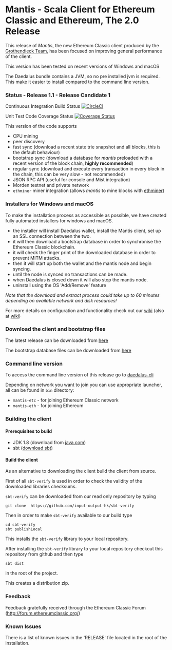 # Mantis - Scala Client for Ethereum Classic and Ethereum, The 2.0 Release

This release of *Mantis*, the new Ethereum Classic client produced by the [Grothendieck Team](https://iohk.io/projects/ethereum-classic/),
has been focused on improving general performance of the client.

This version has been tested on recent versions of Windows and macOS

The Daedalus bundle contains a JVM, so no pre installed jvm is required. This make it easier to install compared to the command line version.

### Status - Release 1.1 - Release Candidate 1

Continuous Integration Build Status [![CircleCI](https://circleci.com/gh/input-output-hk/mantis/tree/master.svg?style=svg)](https://circleci.com/gh/input-output-hk/mantis/tree/master)

Unit Test Code Coverage Status [![Coverage Status](https://coveralls.io/repos/github/input-output-hk/mantis/badge.svg?branch=master)](https://coveralls.io/github/input-output-hk/mantis?branch=master)

This version of the code supports

  - CPU mining
  - peer discovery
  - fast sync (download a recent state trie snapshot and all blocks, this is the default behaviour)
  - bootstrap sync (download a database for *mantis* preloaded with a recent version of the block chain, **highly recommended**)
  - regular sync (download and execute every transaction in every block in the chain, this can be very slow - not recommended)
  - JSON RPC API (useful for console and Mist integration)
  - Morden testnet and private network
  - `ethminer` miner integration (allows *mantis* to mine blocks with [ethminer](https://github.com/Genoil/cpp-ethereum))

### Installers for Windows and macOS

To make the installation process as accessible as possible, we have created fully automated installers for windows and macOS.

- the installer will install Daedalus wallet, install the Mantis client, set up an SSL connection between the two.
- it will then download a bootstrap database in order to synchronise the Ethereum Classic blockchain.
- it will check the finger print of the downloaded database in order to prevent MITM attacks.
- then it will start up both the wallet and the mantis node and begin syncing.
- until the node is synced no transactions can be made.
- when Daedalus is closed down it will also stop the mantis node.
- uninstall using the OS 'Add/Remove' feature

*Note that the download and extract process could take up to 60 minutes depending on available network and disk resources!*
 
For more details on configuration and functionality check out our [wiki](http://mantis.readthedocs.io) (also at [wiki](https://github.com/input-output-hk/mantis/wiki))

### Download the client and bootstrap files

The latest release can be downloaded from [here](https://github.com/input-output-hk/mantis/releases)

The bootstrap database files can be downloaded from [here](https://github.com/input-output-hk/mantis/wiki/Bootstrap-Database-Download-Links)

### Command line version

To access the command line version of this release go to [daedalus-cli](https://github.com/input-output-hk/mantis/tree/phase/daedalus-cli)

Depending on network you want to join you can use appropriate launcher, all can be found in `bin` directory:
  - `mantis-etc` - for joining Ethereum Classic network
  - `mantis-eth` - for joining Ethereum

### Building the client

#### Prerequisites to build

- JDK 1.8 (download from [java.com](http://www.java.com))
- sbt ([download sbt](http://www.scala-sbt.org/download.html))

#### Build the client

As an alternative to downloading the client build the client from source.

First of all `sbt-verify` is used in order to check the validity of the downloaded libraries checksums.

`sbt-verify` can be downloaded from our read only repository by typing

 `git clone  https://github.com/input-output-hk/sbt-verify`

 Then in order to make `sbt-verify` available to our build type

```
cd sbt-verify
sbt publishLocal
```

 This installs the `sbt-verify` library to your local repository.

After installing the `sbt-verify` library to your local repository checkout this repository from github and then type

 `sbt dist`

 in the root of the project.

This creates a distribution zip.

### Feedback

Feedback gratefully received through the Ethereum Classic Forum (http://forum.ethereumclassic.org/)

### Known Issues

There is a list of known issues in the 'RELEASE' file located in the root of the installation.

